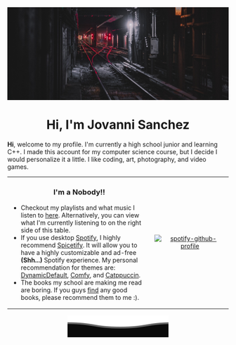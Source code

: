 <img align="center" src="projFiles/banner.jpg"  height="10%" width="100%">
<h1 align="center"> Hi, I'm Jovanni Sanchez </h1>

<p>
<b>Hi</b>, welcome to my profile. I'm currently a high school junior and learning C++.
I made this account for my computer science course, but I decide I would personalize it a little.
I like coding, art, photography, and video games.
</p>

<table>
<tr>
  <td width=65%>
<h3 align=center> I'm a Nobody!!</h3>
    <ul>
<li> Checkout my playlists and what music I listen to <a href="https://open.spotify.com/user/31hnk265gaue64zclw326f2gdjfa">here</a>. Alternatively, you can view what I'm currently listening to on the right side of this table.
<li> If you use desktop <a href="https://download.scdn.co/SpotifySetup.exe">Spotify</a>, I highly recommend <a href="https://spicetify.app/">Spicetify</a>. It will allow you to have a highly customizable and ad-free <b>(Shh...)</b> Spotify experience. My personal recommendation for themes are: <a href="https://github.com/JulienMaille/spicetify-dynamic-theme">DynamicDefault</a>, <a href="https://github.com/Comfy-Themes/Spicetify">Comfy</a>, and <a href="https://github.com/catppuccin/spicetify">Catppuccin</a>.
<li> The books my school are making me read are boring. If you guys <a href="https://old.reddit.com/r/Piracy/wiki/megathread/books">find</a> any good books, please recommend them to me :). 
      </ul>
    </td>
  <td align="center">

[![spotify-github-profile](https://spotify-github-profile.kittinanx.com/api/view?uid=31hnk265gaue64zclw326f2gdjfa&cover_image=true&theme=compact&show_offline=true&background_color=121212&interchange=true)](https://spotify-github-profile.kittinanx.com/api/view?uid=31hnk265gaue64zclw326f2gdjfa&redirect=true)

   </td>
</table>

<p align="center">
  <img src="projFiles/GIFS/wave.svg" />
</p>
